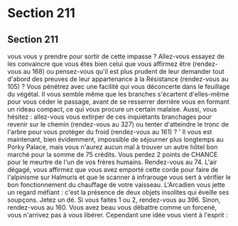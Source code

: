 # Section 211

## Section 211

vous vous y prendre pour sortir de cette impasse ? Allez-vous
essayez de les convaincre que vous êtes bien celui que vous
affirmez être (rendez-vous au 168) ou pensez-vous qu'il est plus
prudent de leur demander tout d'abord des preuves de leur
appartenance à la Résistance (rendez-vous au 105) ?
Vous pénétrez avec une facilité qui vous déconcerte dans le
feuillage du végétal. Il vous semble même que les branches
s'écartent d'elles-même pour vous céder le passage, avant de se
resserrer derrière vous en formant un rideau compact, ce qui
vous procure un certain malaise. Aussi, vous hésitez : allez-vous
vous extirper de ces inquiétants branchages pour revenir sur le
chemin (rendez-vous au 327) ou tenter d'atteindre le tronc de
l'arbre pour vous protéger du froid (rendez-vous au 161) ? '
Il vous est maintenant, bien évidemment, impossible de
séjourner plus longtemps au Porky Palace, mais vous n'aurez
aucun mal à trouver un autre hôtel bon marché pour la somme
de 75 crédits. Vous perdez 2 points de CHANCE pour le meurtre
de l'un de vos frères humains. Rendez-vous au 74.
L'air dégagé, vous affirmez que vous avez emporté cette corde
pour faire de l'alpinisme sur Halmuris et que le scanner à
infrarouge vous sert à vérifier le bon fonctionnement du
chauffage de votre vaisseau. L'Arcadien vous jette un regard
méfiant : c'est la présence de deux objets insolites qui éveille ses
soupçons. Jetez un dé. Si vous faites 1 ou 2, rendez-vous au 396.
Sinon, rendez-vous au 160.
Vous avez beau vous débattre comme un forcené, vous n'arrivez
pas à vous libérer. Cependant une idée vous vient à l'esprit :